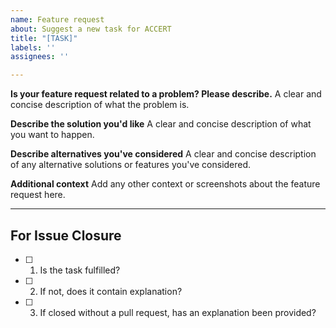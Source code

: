 ```yaml
---
name: Feature request
about: Suggest a new task for ACCERT
title: "[TASK]"
labels: ''
assignees: ''

---
```


**Is your feature request related to a problem? Please describe.**
A clear and concise description of what the problem is. 

**Describe the solution you'd like**
A clear and concise description of what you want to happen.

**Describe alternatives you've considered**
A clear and concise description of any alternative solutions or features you've considered.

**Additional context**
Add any other context or screenshots about the feature request here.

-------
For Issue Closure
-------

- [ ] 1. Is the task fulfilled?
- [ ] 2. If not, does it contain explanation?
- [ ] 3. If closed without a pull request, has an explanation been provided?
